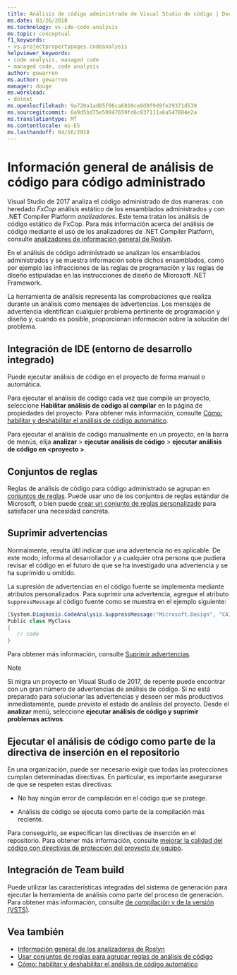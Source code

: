```yaml
---
title: Análisis de código administrado de Visual Studio de código | Documentos de Microsoft
ms.date: 03/26/2018
ms.technology: vs-ide-code-analysis
ms.topic: conceptual
f1_keywords:
- vs.projectpropertypages.codeanalysis
helpviewer_keywords:
- code analysis, managed code
- managed code, code analysis
author: gewarren
ms.author: gewarren
manager: douge
ms.workload:
- dotnet
ms.openlocfilehash: 9a720a1ad65f06ca6810ce0d9f9d9fe29371d539
ms.sourcegitcommit: 6a9d5bd75e50947659fd6c837111a6a547884e2a
ms.translationtype: MT
ms.contentlocale: es-ES
ms.lasthandoff: 04/16/2018
---
```

# <a name="overview-of-code-analysis-for-managed-code"></a>Información general de análisis de código para código administrado

Visual Studio de 2017 analiza el código administrado de dos maneras: con heredado *FxCop* análisis estático de los ensamblados administrados y con .NET Compiler Platform *analizadores*. Este tema tratan los análisis de código estático de FxCop. Para más información acerca del análisis de código mediante el uso de los analizadores de .NET Compiler Platform, consulte [analizadores de información general de Roslyn](../code-quality/roslyn-analyzers-overview.md).

En el análisis de código administrado se analizan los ensamblados administrados y se muestra información sobre dichos ensamblados, como por ejemplo las infracciones de las reglas de programación y las reglas de diseño estipuladas en las instrucciones de diseño de Microsoft .NET Framework.

La herramienta de análisis representa las comprobaciones que realiza durante un análisis como mensajes de advertencias. Los mensajes de advertencia identifican cualquier problema pertinente de programación y diseño y, cuando es posible, proporcionan información sobre la solución del problema.

## <a name="ide-integrated-development-environment-integration"></a>Integración de IDE (entorno de desarrollo integrado)

Puede ejecutar análisis de código en el proyecto de forma manual o automática.

Para ejecutar el análisis de código cada vez que compile un proyecto, seleccione **Habilitar análisis de código al compilar** en la página de propiedades del proyecto. Para obtener más información, consulte [Cómo: habilitar y deshabilitar el análisis de código automático](../code-quality/how-to-enable-and-disable-automatic-code-analysis-for-managed-code.md).

Para ejecutar el análisis de código manualmente en un proyecto, en la barra de menús, elija **analizar** > **ejecutar análisis de código** > **ejecutar análisis de código en \<proyecto >**.

## <a name="rule-sets"></a>Conjuntos de reglas

Reglas de análisis de código para código administrado se agrupan en [conjuntos de reglas](../code-quality/using-rule-sets-to-group-code-analysis-rules.md). Puede usar uno de los conjuntos de reglas estándar de Microsoft, o bien puede [crear un conjunto de reglas personalizado](../code-quality/how-to-create-a-custom-rule-set.md) para satisfacer una necesidad concreta.

## <a name="suppress-warnings"></a>Suprimir advertencias

Normalmente, resulta útil indicar que una advertencia no es aplicable. De este modo, informa al desarrollador y a cualquier otra persona que pudiera revisar el código en el futuro de que se ha investigado una advertencia y se ha suprimido u omitido.

La supresión de advertencias en el código fuente se implementa mediante atributos personalizados. Para suprimir una advertencia, agregue el atributo `SuppressMessage` al código fuente como se muestra en el ejemplo siguiente:

```csharp
[System.Diagnosis.CodeAnalysis.SuppressMessage("Microsoft.Design", "CA1039:ListsAreStrongTyped")]
Public class MyClass
{
   // code
}
```

Para obtener más información, consulte [Suprimir advertencias](../code-quality/in-source-suppression-overview.md).

> [!NOTE]
> Si migra un proyecto en Visual Studio de 2017, de repente puede encontrar con un gran número de advertencias de análisis de código. Si no está preparado para solucionar las advertencias y deseen ser más productivos inmediatamente, puede *previsto* el estado de análisis del proyecto. Desde el **analizar** menú, seleccione **ejecutar análisis de código y suprimir problemas activos**.

## <a name="run-code-analysis-as-part-of-check-in-policy"></a>Ejecutar el análisis de código como parte de la directiva de inserción en el repositorio

En una organización, puede ser necesario exigir que todas las protecciones cumplan determinadas directivas. En particular, es importante asegurarse de que se respeten estas directivas:

- No hay ningún error de compilación en el código que se protege.

- Análisis de código se ejecuta como parte de la compilación más reciente.

Para conseguirlo, se especifican las directivas de inserción en el repositorio. Para obtener más información, consulte [mejorar la calidad del código con directivas de protección del proyecto de equipo](../code-quality/enhancing-code-quality-with-team-project-check-in-policies.md).

## <a name="team-build-integration"></a>Integración de Team build

Puede utilizar las características integradas del sistema de generación para ejecutar la herramienta de análisis como parte del proceso de generación. Para obtener más información, consulte [de compilación y de la versión (VSTS)](/vsts/build-release/index).

## <a name="see-also"></a>Vea también

- [Información general de los analizadores de Roslyn](../code-quality/roslyn-analyzers-overview.md)
- [Usar conjuntos de reglas para agrupar reglas de análisis de código](../code-quality/using-rule-sets-to-group-code-analysis-rules.md)
- [Cómo: habilitar y deshabilitar el análisis de código automático](../code-quality/how-to-enable-and-disable-automatic-code-analysis-for-managed-code.md)
